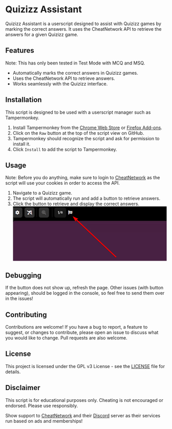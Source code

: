 # Quizizz Assistant

Quizizz Assistant is a userscript designed to assist with Quizizz games by marking the correct answers. It uses the CheatNetwork API to retrieve the answers for a given Quizizz game.

## Features
Note: This has only been tested in Test Mode with MCQ and MSQ.

- Automatically marks the correct answers in Quizizz games.
- Uses the CheatNetwork API to retrieve answers.
- Works seamlessly with the Quizizz interface.

## Installation

This script is designed to be used with a userscript manager such as Tampermonkey.

1. Install Tampermonkey from the [Chrome Web Store](https://chrome.google.com/webstore/detail/tampermonkey/dhdgffkkebhmkfjojejmpbldmpobfkfo) or [Firefox Add-ons](https://addons.mozilla.org/en-US/firefox/addon/tampermonkey/).
2. Click on the `Raw` button at the top of the script view on GitHub.
3. Tampermonkey should recognize the script and ask for permission to install it.
4. Click `Install` to add the script to Tampermonkey.

## Usage

Note: Before you do anything, make sure to login to [CheatNetwork](https://cheatnetwork.eu/login) as the script will use your cookies in order to access the API.

1. Navigate to a Quizizz game.
2. The script will automatically run and add a button to retrieve answers.
3. Click the button to retrieve and display the correct answers.
![alt text](img.png)

## Debugging

If the button does not show up, refresh the page. Other issues (with button appearing), should be logged in the console, so feel free to send them over in the issues!


## Contributing

Contributions are welcome! If you have a bug to report, a feature to suggest, or changes to contribute, please open an issue to discuss what you would like to change. Pull requests are also welcome.

## License

This project is licensed under the GPL v3 License - see the [LICENSE](LICENSE) file for details.

## Disclaimer

This script is for educational purposes only. Cheating is not encouraged or endorsed. Please use responsibly.

Show support to [CheatNetwork](https://cheatnetwork.eu) and their [Discord](https://discord.com/invite/5N9Km7Udum) server as their services run based on ads and memberships!
